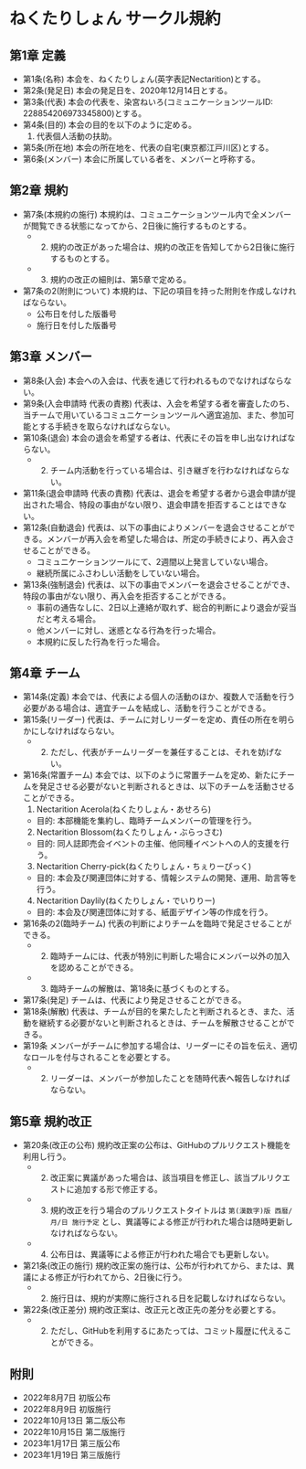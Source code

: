 # ねくたりしょん サークル規約

## 第1章 定義
- 第1条(名称) 本会を、ねくたりしょん(英字表記Nectarition)とする。
- 第2条(発足日) 本会の発足日を、2020年12月14日とする。
- 第3条(代表) 本会の代表を、染宮ねいろ(コミュニケーションツールID: 228854206973345800)とする。
- 第4条(目的) 本会の目的を以下のように定める。
  1. 代表個人活動の扶助。
- 第5条(所在地) 本会の所在地を、代表の自宅(東京都江戸川区)とする。
- 第6条(メンバー) 本会に所属している者を、メンバーと呼称する。

## 第2章 規約
- 第7条(本規約の施行) 本規約は、コミュニケーションツール内で全メンバーが閲覧できる状態になってから、2日後に施行するものとする。
  - 2. 規約の改正があった場合は、規約の改正を告知してから2日後に施行するものとする。
  - 3. 規約の改正の細則は、第5章で定める。
- 第7条の2(附則について) 本規約は、下記の項目を持った附則を作成しなければならない。
  - 公布日を付した版番号
  - 施行日を付した版番号

## 第3章 メンバー
- 第8条(入会) 本会への入会は、代表を通じて行われるものでなければならない。
- 第9条(入会申請時 代表の責務) 代表は、入会を希望する者を審査したのち、当チームで用いているコミュニケーションツールへ適宜追加、また、参加可能とする手続きを取らなければならない。
- 第10条(退会) 本会の退会を希望する者は、代表にその旨を申し出なければならない。
  - 2. チーム内活動を行っている場合は、引き継ぎを行わなければならない。
- 第11条(退会申請時 代表の責務) 代表は、退会を希望する者から退会申請が提出された場合、特段の事由がない限り、退会申請を拒否することはできない。
- 第12条(自動退会) 代表は、以下の事由によりメンバーを退会させることができる。メンバーが再入会を希望した場合は、所定の手続きにより、再入会させることができる。
  - コミュニケーションツールにて、2週間以上発言していない場合。
  - 継続所属にふさわしい活動をしていない場合。
- 第13条(強制退会) 代表は、以下の事由でメンバーを退会させることができ、特段の事由がない限り、再入会を拒否することができる。
  - 事前の通告なしに、2日以上連絡が取れず、総合的判断により退会が妥当だと考える場合。
  - 他メンバーに対し、迷惑となる行為を行った場合。
  - 本規約に反した行為を行った場合。

## 第4章 チーム
- 第14条(定義) 本会では、代表による個人の活動のほか、複数人で活動を行う必要がある場合は、適宜チームを結成し、活動を行うことができる。
- 第15条(リーダー) 代表は、チームに対しリーダーを定め、責任の所在を明らかにしなければならない。
  - 2. ただし、代表がチームリーダーを兼任することは、それを妨げない。
- 第16条(常置チーム) 本会では、以下のように常置チームを定め、新たにチームを発足させる必要がないと判断されるときは、以下のチームを活動させることができる。
  1. Nectarition Acerola(ねくたりしょん・あせろら)
    - 目的: 本部機能を集約し、臨時チームメンバーの管理を行う。
  2. Nectarition Blossom(ねくたりしょん・ぶらっさむ)
    - 目的: 同人誌即売会イベントの主催、他同種イベントへの人的支援を行う。
  3. Nectarition Cherry-pick(ねくたりしょん・ちぇりーぴっく)
    - 目的: 本会及び関連団体に対する、情報システムの開発、運用、助言等を行う。
  4. Nectarition Daylily(ねくたりしょん・でいりりー)
    - 目的: 本会及び関連団体に対する、紙面デザイン等の作成を行う。
- 第16条の2(臨時チーム) 代表の判断によりチームを臨時で発足させることができる。
  - 2. 臨時チームには、代表が特別に判断した場合にメンバー以外の加入を認めることができる。
  - 3. 臨時チームの解散は、第18条に基づくものとする。
- 第17条(発足) チームは、代表により発足させることができる。
- 第18条(解散) 代表は、チームが目的を果たしたと判断されるとき、また、活動を継続する必要がないと判断されるときは、チームを解散させることができる。
- 第19条 メンバーがチームに参加する場合は、リーダーにその旨を伝え、適切なロールを付与されることを必要とする。
  - 2. リーダーは、メンバーが参加したことを随時代表へ報告しなければならない。

## 第5章 規約改正
- 第20条(改正の公布) 規約改正案の公布は、GitHubのプルリクエスト機能を利用し行う。
  - 2. 改正案に異議があった場合は、該当項目を修正し、該当プルリクエストに追加する形で修正する。
  - 3. 規約改正を行う場合のプルリクエストタイトルは `第(漢数字)版 西暦/月/日 施行予定` とし、異議等による修正が行われた場合は随時更新しなければならない。
  - 4. 公布日は、異議等による修正が行われた場合でも更新しない。
- 第21条(改正の施行) 規約改正案の施行は、公布が行われてから、または、異議による修正が行われてから、2日後に行う。
  - 2. 施行日は、規約が実際に施行される日を記載しなければならない。
- 第22条(改正差分) 規約改正案は、改正元と改正先の差分を必要とする。
  - 2. ただし、GitHubを利用するにあたっては、コミット履歴に代えることができる。

## 附則
- 2022年8月7日 初版公布
- 2022年8月9日 初版施行
- 2022年10月13日 第二版公布
- 2022年10月15日 第二版施行
- 2023年1月17日 第三版公布
- 2023年1月19日 第三版施行
